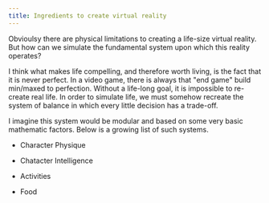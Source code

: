 ```yaml
---
title: Ingredients to create virtual reality
---
```


Obvioulsy there are physical limitations to creating a life-size virtual reality. But how can we simulate the fundamental system upon which this reality operates?

I think what makes life compelling, and therefore worth living, is the fact that it is never perfect. In a video game, there is always that "end game" build min/maxed to perfection. Without a life-long goal, it is impossible to re-create real life. In order to simulate life, we must somehow recreate the system of balance in which every little decision has a trade-off.

I imagine this system would be modular and based on some very basic mathematic factors. Below is a growing list of such systems. 

* Character Physique

* Chatacter Intelligence

* Activities

* Food